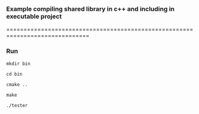 
### Example compiling shared library in c++ and including in executable project
==============================================================================
</br>


### Run

```mkdir bin```

```cd bin```

```cmake ..```

```make```

```./tester```
